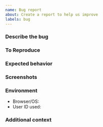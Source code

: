 ```yaml
---
name: Bug report
about: Create a report to help us improve
labels: bug
---
```


### Describe the bug

### To Reproduce

### Expected behavior

### Screenshots

### Environment
- Browser/OS:
- User ID used:

### Additional context
